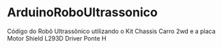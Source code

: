 # ArduinoRoboUltrassonico
Código do Robô Ultrassônico utilizando o Kit Chassis Carro 2wd e a placa Motor Shield L293D Driver Ponte H 
